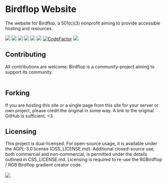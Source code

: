 # Birdflop Website
The website for Birdflop, a 501(c)(3) nonprofit aiming to provide accessible hosting and resources.

<a href="https://discord.com/invite/nmgtX5z"> <img src="https://discord.com/api/guilds/746125698644705524/widget.png"></a>
<a href="https://github.com/birdflop/web/commits"> <img src="https://img.shields.io/github/last-commit/birdflop/web?style=flat"></a>
<a href="#"> <img src="https://img.shields.io/github/languages/code-size/birdflop/web?style=flat"></a>
<a href="https://github.com/birdflop/web/watchers"> <img src="https://img.shields.io/github/watchers/birdflop/web?style=flat"></a>
<a href="https://github.com/birdflop/web/stargazers"> <img src="https://img.shields.io/github/stars/birdflop/web?style=flat"></a>
<a href="hthttps://github.com/birdflop/web/network/members"> <img src="https://img.shields.io/github/forks/birdflop/web?style=flat"></a>
<a href="https://www.codefactor.io/repository/github/bwmp/web"><img src="https://www.codefactor.io/repository/github/bwmp/web/badge" alt="CodeFactor" /></a>
<a title="Crowdin" target="_blank" href="https://crowdin.com/project/simplymc"><img src="https://badges.crowdin.net/simplymc/localized.svg"></a>

<h2>Contributing</h2>
All contributions are welcome. Birdflop is a community-project aiming to support its community.
<br><br>
<h2>Forking</h2>
If you are hosting this site or a single page from this site for your server or own project, please credit the original in some way. A link to the original GitHub is sufficient. <3
<h2>Licensing</h2>
This project is dual-licensed. For open-source usage, it is available under the AGPL-3.0 license (OSS_LICENSE.md). Additional closed-source use, both commercial and non-commercial, is permitted under the details outlined in CSS_LICENSE.md. Licensing is required to re-use the RGBirdflop / RGB Birdflop gradient creator code.
<br><br>
<a href="https://github.com/birdflop/web/graphs/contributors"><img src="https://contrib.rocks/image?repo=birdflop/web"></a>
